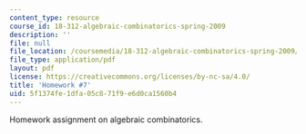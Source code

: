 ```yaml
---
content_type: resource
course_id: 18-312-algebraic-combinatorics-spring-2009
description: ''
file: null
file_location: /coursemedia/18-312-algebraic-combinatorics-spring-2009/5f1374fe1dfa05c871f9e6d0ca1560b4_MIT18_312S09_hw07.pdf
file_type: application/pdf
layout: pdf
license: https://creativecommons.org/licenses/by-nc-sa/4.0/
title: 'Homework #7'
uid: 5f1374fe-1dfa-05c8-71f9-e6d0ca1560b4
---
```

Homework assignment on algebraic combinatorics.